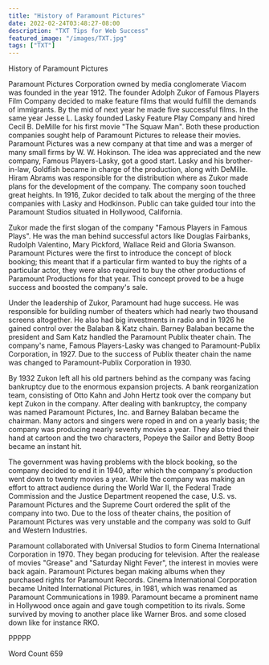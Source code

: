 ```yaml
---
title: "History of Paramount Pictures"
date: 2022-02-24T03:48:27-08:00
description: "TXT Tips for Web Success"
featured_image: "/images/TXT.jpg"
tags: ["TXT"]
---
```


History of Paramount Pictures

Paramount Pictures Corporation owned by media conglomerate Viacom was founded in the year 1912. The founder Adolph Zukor of Famous Players Film Company decided to make feature films that would fulfill the demands of immigrants. By the mid of next year he made five successful films. In the same year Jesse L. Lasky founded Lasky Feature Play Company and hired Cecil B. DeMille for his first movie "The Squaw Man". Both these production companies sought help of Paramount Pictures to release their movies. Paramount Pictures was a new company at that time and was a merger of many small firms by W. W. Hokinson. The idea was appreciated and the new company, Famous Players-Lasky, got a good start. Lasky and his brother-in-law, Goldfish became in charge of the production, along with DeMille. Hiram Abrams was responsible for the distribution where as Zukor made plans for the development of the company. The company soon touched great heights. In 1916, Zukor decided to talk about the merging of the three companies with Lasky and Hodkinson. Public can take guided tour into the Paramount Studios situated in Hollywood, California.

Zukor made the first slogan of the company "Famous Players in Famous Plays". He was the man behind successful actors like Douglas Fairbanks, Rudolph Valentino, Mary Pickford, Wallace Reid and Gloria Swanson. Paramount Pictures were the first to introduce the concept of block booking; this meant that if a particular firm wanted to buy the rights of a particular actor, they were also required to buy the other productions of Paramount Productions for that year. This concept proved to be a huge success and boosted the company's sale.

Under the leadership of Zukor, Paramount had huge success. He was responsible for building number of theaters which had nearly two thousand screens altogether. He also had big investments in radio and in 1926 he gained control over the Balaban & Katz chain. Barney Balaban became the president and Sam Katz handled the Paramount Publix theater chain. The company's name, Famous Players-Lasky was changed to Paramount-Publix Corporation, in 1927.  Due to the success of Publix theater chain the name was changed to Paramount-Publix Corporation in 1930. 

By 1932 Zukon left all his old partners behind as the company was facing bankruptcy due to the enormous expansion projects. A bank reorganization team, consisting of Otto Kahn and John Hertz took over the company but kept Zukon in the company. After dealing with bankruptcy, the company was named Paramount Pictures, Inc. and Barney Balaban became the chairman. Many actors and singers were roped in and on a yearly basis; the company was producing nearly seventy movies a year. They also tried their hand at cartoon and the two characters, Popeye the Sailor and Betty Boop became an instant hit. 

The government was having problems with the block booking, so the company decided to end it in 1940, after which the company's production went down to twenty movies a year. While the company was making an effort to attract audience during the World War II, the Federal Trade Commission and the Justice Department reopened the case, U.S. vs. Paramount Pictures and the Supreme Court ordered the split of the company into two. Due to the loss of theater chains, the position of Paramount Pictures was very unstable and the company was sold to Gulf and Western Industries.

Paramount collaborated with Universal Studios to form Cinema International Corporation in 1970. They began producing for television. After the realease of movies "Grease" and "Saturday Night Fever", the interest in movies were back again. Paramount Pictures began making albums when they purchased rights for Paramount Records. Cinema International Corporation became United International Pictures, in 1981, which was renamed as Paramount Communications in 1989. Paramount became a prominent name in Hollywood once again and gave tough competition to its rivals. Some survived by moving to another place like Warner Bros. and some closed down like for instance RKO.

PPPPP

Word Count 659	     

  	 


